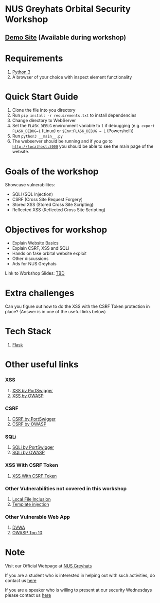 # NUS Greyhats Orbital Security Workshop

## [Demo Site](https://orbital.nusgreyhats.org/) (Available during workshop)

# Requirements

1. [Python 3](https://www.python.org/downloads/)
1. A browser of your choice with inspect element functionality

# Quick Start Guide

1. Clone the file into you directory
1. Run `pip install -r requirements.txt` to install dependencies
1. Change directory to WebServer
1. Set the `FLASK_DEBUG` environment variable to `1` if debugging (e.g. `export FLASK_DEBUG=1` (Linux) or `$Env:FLASK_DEBUG = 1` (Powershell))
1. Run `python3 __main__.py`
1. The webserver should be running and if you go to [`http://localhost:3000`](http://localhost:3000) you should be able to see the main page of the website.

# Goals of the workshop

Showcase vulnerabilites:

- SQLI (SQL Injection)
- CSRF (Cross Site Request Forgery)
- Stored XSS (Stored Cross Site Scripting)
- Reflected XSS (Reflected Cross Site Scripting)

# Objectives for workshop

- Explain Website Basics
- Explain CSRF, XSS and SQLi
- Hands on fake orbital website exploit
- Other discussions
- Ads for NUS Greyhats

Link to Workshop Slides: [TBD]()

# Extra challenges

Can you figure out how to do the XSS with the CSRF Token protection in place?
(Answer is in one of the useful links below)

# Tech Stack

1. [Flask](https://flask.palletsprojects.com/en/1.1.x/)

# Other useful links

### XSS

1. [XSS by PortSwigger](https://portswigger.net/web-security/cross-site-scripting)
1. [XSS by OWASP](https://owasp.org/www-community/attacks/xss/)

### CSRF

1. [CSRF by PortSwigger](https://portswigger.net/web-security/csrf)
1. [CSRF by OWASP](https://owasp.org/www-community/attacks/csrf)

### SQLi

1. [SQLi by PortSwigger](https://portswigger.net/web-security/sql-injection)
1. [SQLi by OWASP](https://owasp.org/www-community/attacks/SQL_Injection)

### XSS With CSRF Token
1. [XSS With CSRF Token](https://www.doyler.net/security-not-included/xss-attack-chain)

### Other Vulnerabilities not covered in this workshop

1. [Local File Inclusion](https://www.offensive-security.com/metasploit-unleashed/file-inclusion-vulnerabilities)
1. [Template injection](https://portswigger.net/research/server-side-template-injection)

### Other Vulnerable Web App

1. [DVWA](https://dvwa.co.uk/)
1. [OWASP Top 10](https://application.security/free/owasp-top-10)


# Note
Visit our Official Webpage at [NUS Greyhats](https://nusgreyhats.org/)

If you are a student who is interested in helping out with such activities, do contact us [here](mailto:contact@nusgreyhats.org)

If you are a speaker who is willing to present at our security Wednesdays please contact us [here]()